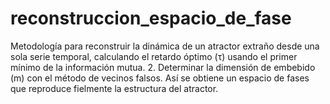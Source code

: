 # reconstruccion_espacio_de_fase
Metodología para reconstruir la dinámica de un atractor extraño desde una sola serie temporal, calculando el retardo óptimo (τ) usando el primer mínimo de la información mutua.   2. Determinar la dimensión de embebido (m) con el método de vecinos falsos.     Así se obtiene un espacio de fases que reproduce fielmente la estructura del atractor.

